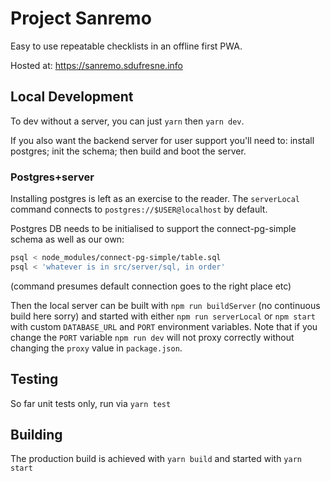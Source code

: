 # Project Sanremo

Easy to use repeatable checklists in an offline first PWA.

Hosted at: https://sanremo.sdufresne.info

## Local Development

To dev without a server, you can just `yarn` then `yarn dev`.

If you also want the backend server for user support you'll need to: install postgres; init the schema; then build and boot the server.

### Postgres+server

Installing postgres is left as an exercise to the reader. The `serverLocal` command connects to `postgres://$USER@localhost` by default.

Postgres DB needs to be initialised to support the connect-pg-simple schema as well as our own:

```sh
psql < node_modules/connect-pg-simple/table.sql
psql < 'whatever is in src/server/sql, in order'
```

(command presumes default connection goes to the right place etc)

Then the local server can be built with `npm run buildServer` (no continuous build here sorry) and started with either `npm run serverLocal` or `npm start` with custom `DATABASE_URL` and `PORT` environment variables. Note that if you change the `PORT` variable `npm run dev` will not proxy correctly without changing the `proxy` value in `package.json`.

## Testing

So far unit tests only, run via `yarn test`

## Building

The production build is achieved with `yarn build` and started with `yarn start`
